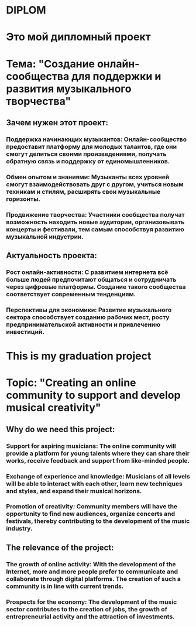 # DIPLOM
# Это мой дипломный проект

# Тема: "Создание онлайн-сообщества для поддержки и развития музыкального творчества"


## Зачем нужен этот проект:




### Поддержка начинающих музыкантов: Онлайн-сообщество предоставит платформу для молодых талантов, где они смогут делиться своими произведениями, получать обратную связь и поддержку от единомышленников.
### Обмен опытом и знаниями: Музыканты всех уровней смогут взаимодействовать друг с другом, учиться новым техникам и стилям, расширять свои музыкальные горизонты.
### Продвижение творчества: Участники сообщества получат возможность находить новые аудитории, организовывать концерты и фестивали, тем самым способствуя развитию музыкальной индустрии.

## Актуальность проекта:

### Рост онлайн-активности: С развитием интернета всё больше людей предпочитают общаться и сотрудничать через цифровые платформы. Создание такого сообщества соответствует современным тенденциям.
### Перспективы для экономики: Развитие музыкального сектора способствует созданию рабочих мест, росту предпринимательской активности и привлечению инвестиций.




# This is my graduation project

# Topic: "Creating an online community to support and develop musical creativity"


## Why do we need this project:

### Support for aspiring musicians: The online community will provide a platform for young talents where they can share their works, receive feedback and support from like-minded people.
### Exchange of experience and knowledge: Musicians of all levels will be able to interact with each other, learn new techniques and styles, and expand their musical horizons.
### Promotion of creativity: Community members will have the opportunity to find new audiences, organize concerts and festivals, thereby contributing to the development of the music industry.


## The relevance of the project:

### The growth of online activity: With the development of the Internet, more and more people prefer to communicate and collaborate through digital platforms. The creation of such a community is in line with current trends.

### Prospects for the economy: The development of the music sector contributes to the creation of jobs, the growth of entrepreneurial activity and the attraction of investments.
